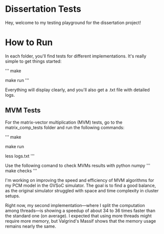 # Dissertation Tests
Hey, welcome to my testing playground for the dissertation project!

# How to Run
In each folder, you'll find tests for different implementations. It's really simple to get things started:

'''
make

make run
'''

Everything will display clearly, and you'll also get a .txt file with detailed logs.

## MVM Tests
For the matrix-vector multiplication (MVM) tests, go to the matrix_comp_tests folder and run the following commands:

'''
make 

make run

less logs.txt
'''

Use the following comand to check MVMs results with python numpy
'''
make checks
'''

 I'm working on improving the speed and efficiency of MVM algorithms for my PCM model in the GVSoC simulator. The goal is to find a good balance, as the original simulator struggled with space and time complexity in cluster setups.

 Right now, my second implementation—where I split the computation among threads—is showing a speedup of about 34 to 36 times faster than the standard one (on average). I expected that using more threads might require more memory, but Valgrind's Massif shows that the memory usage remains nearly the same.

